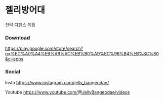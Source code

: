 # 젤리방어대 

전략 디펜스 게임

### Download 
https://play.google.com/store/search?q=%EC%A0%A4%EB%A6%AC%EB%B0%A9%EC%96%B4%EB%8C%80&c=apps

### Social
Insta
https://www.instagram.com/jelly_bangeodae/

Youtube
https://www.youtube.com/@JellyBangeodae/videos
